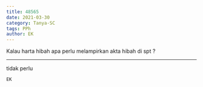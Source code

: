 ```yaml
---
title: 48565
date: 2021-03-30
category: Tanya-SC
tags: PPh
author: EK
---
```


Kalau harta hibah apa perlu melampirkan akta hibah di spt ?

---

tidak perlu

`EK`
